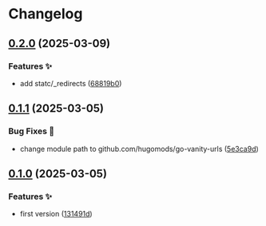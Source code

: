 # Changelog

## [0.2.0](https://github.com/hugomods/go-vanity-urls/compare/v0.1.1...v0.2.0) (2025-03-09)


### Features ✨

* add statc/_redirects ([68819b0](https://github.com/hugomods/go-vanity-urls/commit/68819b04d294fc84dfd9e1434c86ccb526b5619d))

## [0.1.1](https://github.com/hugomods/go-vanity-urls/compare/v0.1.0...v0.1.1) (2025-03-05)


### Bug Fixes 🐞

* change module path to github.com/hugomods/go-vanity-urls ([5e3ca9d](https://github.com/hugomods/go-vanity-urls/commit/5e3ca9dd4d7c641639ff4bc2fff23faa500e0935))

## [0.1.0](https://github.com/hugomods/go-vanity-urls/compare/v0.0.1...v0.1.0) (2025-03-05)


### Features ✨

* first version ([131491d](https://github.com/hugomods/go-vanity-urls/commit/131491d13c7bc03c648fc01fea35e309c7edd163))

